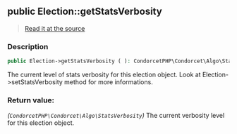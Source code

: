 ## public Election::getStatsVerbosity

> [Read it at the source](https://github.com/julien-boudry/Condorcet/blob/master/src/ElectionProcess/ResultsProcess.php#L239)

### Description    

```php
public Election->getStatsVerbosity ( ): CondorcetPHP\Condorcet\Algo\StatsVerbosity
```

The current level of stats verbosity for this election object. Look at Election->setStatsVerbosity method for more informations.
    

### Return value:   

*(`CondorcetPHP\Condorcet\Algo\StatsVerbosity`)* The current verbosity level for this election object.

